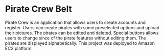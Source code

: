 <h1>Pirate Crew Belt</h1>
<p>Pirate Crew is an application that allows users to create accounts and register. Users can create pirates with some preselected options and upload their pictures. The pirates 
  can be edited and deleted. Special buttons allows users to change since of the pirate features without editing them. The pirates are displayed alphabetically. This project was 
  deployed to Amazon EC2 platform. 
  </p>
